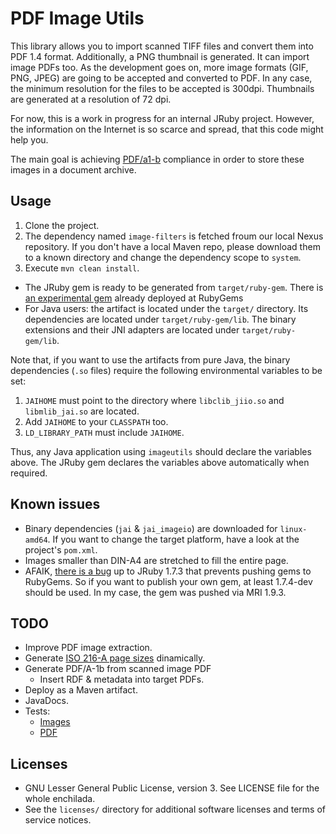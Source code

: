 # PDF Image Utils

This library allows you to import scanned TIFF files and convert them into PDF 1.4 format. Additionally, a PNG thumbnail
is generated. It can import image PDFs too. As the development goes on, more image formats (GIF, PNG, JPEG) are going to
 be accepted and converted to PDF. In any case, the minimum resolution for the files to be accepted is 300dpi. Thumbnails
are generated at a resolution of 72 dpi.

For now, this is a work in progress for an internal JRuby project. However, the information on the Internet is so scarce and
spread, that this code might help you.

The main goal is achieving [PDF/a1-b](http://www.pdfa.org/2011/08/improved-pdfa-1b/) compliance in order to store these
 images in a document archive.


## Usage

1. Clone the project.
1. The dependency named `image-filters` is fetched froum our local Nexus repository. If you don't have a local Maven
repo, please download them to a known directory and change the dependency scope to `system`.
1. Execute `mvn clean install`.

* The JRuby gem is ready to be generated from `target/ruby-gem`. There is [an experimental gem](https://rubygems.org/gems/imageutils) already deployed at RubyGems
* For Java users: the artifact is located under the `target/` directory. Its dependencies are located under `target/ruby-gem/lib`.
 The binary extensions and their JNI adapters are located under `target/ruby-gem/lib`.

Note that, if you want to use the artifacts from pure Java, the binary dependencies (`.so` files) require the following environmental variables to be set:

1. `JAIHOME` must point to the directory where `libclib_jiio.so` and `libmlib_jai.so` are located.
1. Add `JAIHOME` to your `CLASSPATH` too.
1. `LD_LIBRARY_PATH` must include `JAIHOME`.

Thus, any Java application using `imageutils` should declare the variables above. The JRuby gem declares the variables above automatically when required.

## Known issues

* Binary dependencies (`jai` & `jai_imageio`) are downloaded for `linux-amd64`. If you want to change the target platform,
 have a look at the project's `pom.xml`.
* Images smaller than DIN-A4 are stretched to fill the entire page.
* AFAIK, [there is a bug](https://github.com/rubygems/rubygems/issues/507) up to JRuby 1.7.3 that prevents pushing gems to RubyGems.
 So if you want to publish your own gem, at least 1.7.4-dev should be used. In my case, the gem was pushed via MRI 1.9.3.

## TODO

* Improve PDF image extraction.
* Generate [ISO 216-A page sizes]() dinamically.
* Generate PDF/A-1b from scanned image PDF
  * Insert RDF & metadata into target PDFs.
* Deploy as a Maven artifact.
* JavaDocs.
* Tests:
  * [Images](http://en.wikipedia.org/wiki/Standard_test_image)
  * [PDF](https://duckduckgo.com/?q=testing+pdf+generation)

## Licenses

* GNU Lesser General Public License, version 3. See LICENSE file for the whole enchilada.
* See the `licenses/` directory for additional software licenses and terms of service notices.
